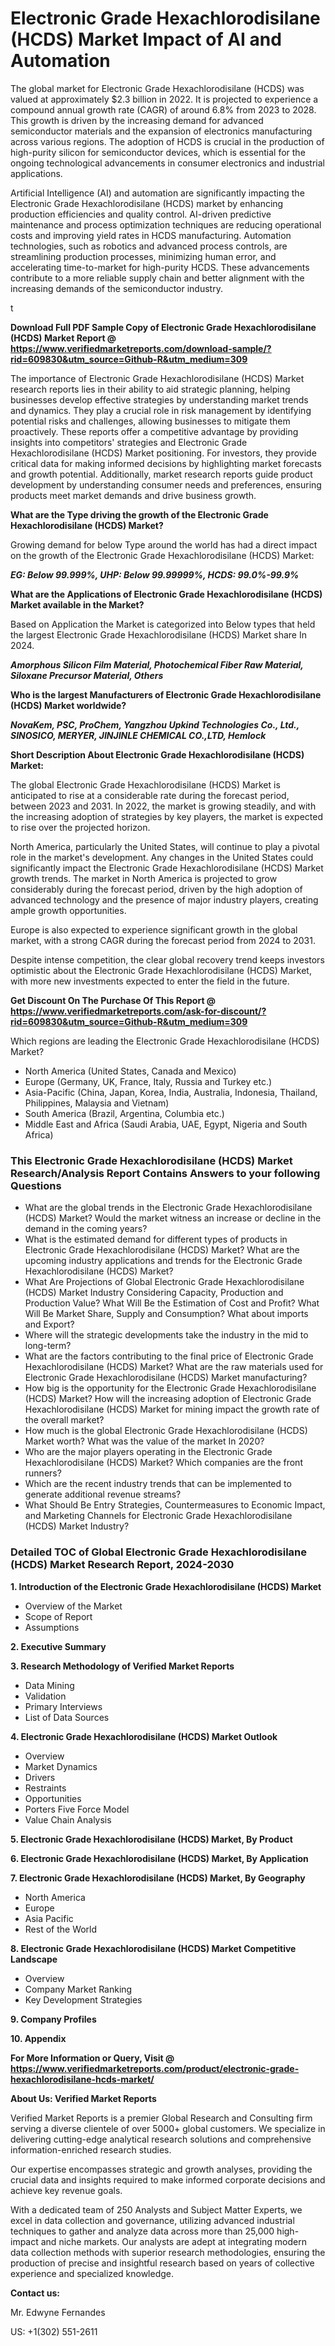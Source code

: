 <meta name="title" content="Global  Electronic Grade Hexachlorodisilane (HCDS) Market Impact of AI and Automation"><meta name="description" content="  The global market for Electronic Grade Hexachlorodisilane (HCDS) was valued at approximately $2.3 billion in 2022. It is projected to experience a compound annual gr"><meta name="title" content=" Electronic Grade Hexachlorodisilane (HCDS) Market Size, Share, Scope, Trends, Growth, Opportunities, Analysis, Forecast"> <h1>Electronic Grade Hexachlorodisilane (HCDS) Market Impact of AI and Automation</h1> <p>The global market for Electronic Grade Hexachlorodisilane (HCDS) was valued at approximately $2.3 billion in 2022. It is projected to experience a compound annual growth rate (CAGR) of around 6.8% from 2023 to 2028. This growth is driven by the increasing demand for advanced semiconductor materials and the expansion of electronics manufacturing across various regions. The adoption of HCDS is crucial in the production of high-purity silicon for semiconductor devices, which is essential for the ongoing technological advancements in consumer electronics and industrial applications.</p> <p>Artificial Intelligence (AI) and automation are significantly impacting the Electronic Grade Hexachlorodisilane (HCDS) market by enhancing production efficiencies and quality control. AI-driven predictive maintenance and process optimization techniques are reducing operational costs and improving yield rates in HCDS manufacturing. Automation technologies, such as robotics and advanced process controls, are streamlining production processes, minimizing human error, and accelerating time-to-market for high-purity HCDS. These advancements contribute to a more reliable supply chain and better alignment with the increasing demands of the semiconductor industry.</p> t</p><p id="" class=""><strong>Download Full PDF Sample Copy of Electronic Grade Hexachlorodisilane (HCDS) Market Report @ <a href="https://www.verifiedmarketreports.com/download-sample/?rid=609830&utm_source=Github-R&utm_medium=309" target="_blank">https://www.verifiedmarketreports.com/download-sample/?rid=609830&utm_source=Github-R&utm_medium=309</a></strong></p><p>The importance of&nbsp;Electronic Grade Hexachlorodisilane (HCDS) Market research reports lies in their ability to aid strategic planning, helping businesses develop effective strategies by understanding market trends and dynamics. They play a crucial role in risk management by identifying potential risks and challenges, allowing businesses to mitigate them proactively. These reports offer a competitive advantage by providing insights into competitors' strategies and Electronic Grade Hexachlorodisilane (HCDS) Market positioning. For investors, they provide critical data for making informed decisions by highlighting market forecasts and growth potential. Additionally, market research reports guide product development by understanding consumer needs and preferences, ensuring products meet market demands and drive business growth.</p><p><strong>What are the&nbsp;Type driving the growth of the Electronic Grade Hexachlorodisilane (HCDS) Market?</strong></p><p id="" class="">Growing demand for below Type around the world has had a direct impact on the growth of the Electronic Grade Hexachlorodisilane (HCDS) Market:</p><em><strong>EG: Below 99.999%, UHP: Below 99.99999%, HCDS: 99.0%-99.9%</strong></em></p><strong>What are the&nbsp;Applications&nbsp;of Electronic Grade Hexachlorodisilane (HCDS) Market available in the Market?</strong></p><p id="" class="">Based on Application the Market is categorized into Below types that held the largest Electronic Grade Hexachlorodisilane (HCDS) Market share In 2024.</p><em><strong>Amorphous Silicon Film Material, Photochemical Fiber Raw Material, Siloxane Precursor Material, Others</strong></em></p><strong>Who is the largest Manufacturers of Electronic Grade Hexachlorodisilane (HCDS) Market worldwide?</strong></p><p><em><strong>NovaKem, PSC, ProChem, Yangzhou Upkind Technologies Co., Ltd., SINOSICO, MERYER, JINJINLE CHEMICAL CO.,LTD, Hemlock</strong></em></p><p id="" class=""><strong>Short Description About Electronic Grade Hexachlorodisilane (HCDS) Market:</strong></p><p>The global Electronic Grade Hexachlorodisilane (HCDS) Market is anticipated to rise at a considerable rate during the forecast period, between 2023 and 2031. In 2022, the market is growing steadily, and with the increasing adoption of strategies by key players, the market is expected to rise over the projected horizon.</p><p>North America, particularly the United States, will continue to play a pivotal role in the market's development. Any changes in the United States could significantly impact the Electronic Grade Hexachlorodisilane (HCDS) Market growth trends. The market in North America is projected to grow considerably during the forecast period, driven by the high adoption of advanced technology and the presence of major industry players, creating ample growth opportunities.</p><p>Europe is also expected to experience significant growth in the global market, with a strong CAGR during the forecast period from 2024 to 2031.</p><p>Despite intense competition, the clear global recovery trend keeps investors optimistic about the Electronic Grade Hexachlorodisilane (HCDS) Market, with more new investments expected to enter the field in the future.</p><p id="" class=""><strong>Get Discount On The Purchase Of This Report @ <a href="https://www.verifiedmarketreports.com/ask-for-discount/?rid=609830&utm_source=Github-R&utm_medium=309" target="_blank">https://www.verifiedmarketreports.com/ask-for-discount/?rid=609830&utm_source=Github-R&utm_medium=309</a></strong></p>Which regions are leading the Electronic Grade Hexachlorodisilane (HCDS) Market?</p><ul><li>North America (United States, Canada and Mexico)</li><li>Europe (Germany, UK, France, Italy, Russia and Turkey etc.)</li><li>Asia-Pacific (China, Japan, Korea, India, Australia, Indonesia, Thailand, Philippines, Malaysia and Vietnam)</li><li>South America (Brazil, Argentina, Columbia etc.)</li><li>Middle East and Africa (Saudi Arabia, UAE, Egypt, Nigeria and South Africa)</li></ul><h3 id="" class="">This Electronic Grade Hexachlorodisilane (HCDS) Market Research/Analysis Report Contains Answers to your following Questions</h3><ul><li>What are the global trends in the Electronic Grade Hexachlorodisilane (HCDS) Market? Would the market witness an increase or decline in the demand in the coming years?</li><li>What is the estimated demand for different types of products in Electronic Grade Hexachlorodisilane (HCDS) Market? What are the upcoming industry applications and trends for the Electronic Grade Hexachlorodisilane (HCDS) Market?</li><li>What Are Projections of Global Electronic Grade Hexachlorodisilane (HCDS) Market Industry Considering Capacity, Production and Production Value? What Will Be the Estimation of Cost and Profit? What Will Be Market Share, Supply and Consumption? What about imports and Export?</li><li>Where will the strategic developments take the industry in the mid to long-term?</li><li>What are the factors contributing to the final price of Electronic Grade Hexachlorodisilane (HCDS) Market? What are the raw materials used for Electronic Grade Hexachlorodisilane (HCDS) Market manufacturing?</li><li>How big is the opportunity for the Electronic Grade Hexachlorodisilane (HCDS) Market? How will the increasing adoption of Electronic Grade Hexachlorodisilane (HCDS) Market for mining impact the growth rate of the overall market?</li><li>How much is the global Electronic Grade Hexachlorodisilane (HCDS) Market worth? What was the value of the market In 2020?</li><li>Who are the major players operating in the Electronic Grade Hexachlorodisilane (HCDS) Market? Which companies are the front runners?</li><li>Which are the recent industry trends that can be implemented to generate additional revenue streams?</li><li>What Should Be Entry Strategies, Countermeasures to Economic Impact, and Marketing Channels for Electronic Grade Hexachlorodisilane (HCDS) Market Industry?</li></ul><h3 id="" class="">Detailed TOC of Global Electronic Grade Hexachlorodisilane (HCDS) Market Research Report, 2024-2030</h3><p id="" class=""><strong>1. Introduction of the Electronic Grade Hexachlorodisilane (HCDS) Market</strong></p><ul><li>Overview of the Market</li><li>Scope of Report</li><li>Assumptions</li></ul><p id="" class=""><strong>2. Executive Summary</strong></p><p id="" class=""><strong>3. Research Methodology of Verified Market Reports</strong></p><ul><li>Data Mining</li><li>Validation</li><li>Primary Interviews</li><li>List of Data Sources</li></ul><p id="" class=""><strong>4. Electronic Grade Hexachlorodisilane (HCDS) Market Outlook</strong></p><ul><li>Overview</li><li>Market Dynamics</li><li>Drivers</li><li>Restraints</li><li>Opportunities</li><li>Porters Five Force Model</li><li>Value Chain Analysis</li></ul><p id="" class=""><strong>5. Electronic Grade Hexachlorodisilane (HCDS) Market, By Product</strong></p><p id="" class=""><strong>6. Electronic Grade Hexachlorodisilane (HCDS) Market, By Application</strong></p><p id="" class=""><strong>7. Electronic Grade Hexachlorodisilane (HCDS) Market, By Geography</strong></p><ul><li>North America</li><li>Europe</li><li>Asia Pacific</li><li>Rest of the World</li></ul><p id="" class=""><strong>8. Electronic Grade Hexachlorodisilane (HCDS) Market Competitive Landscape</strong></p><ul><li>Overview</li><li>Company Market Ranking</li><li>Key Development Strategies</li></ul><p id="" class=""><strong>9. Company Profiles</strong></p><p id="" class=""><strong>10. Appendix</strong></p><p id="" class=""><strong>For More Information or Query, Visit @ <a href="https://www.verifiedmarketreports.com/product/electronic-grade-hexachlorodisilane-hcds-market/" target="_blank">https://www.verifiedmarketreports.com/product/electronic-grade-hexachlorodisilane-hcds-market/</a></strong></p><p id="" class=""><strong>About Us: Verified Market Reports</strong></p><p id="" class="">Verified Market Reports is a premier Global Research and Consulting firm serving a diverse clientele of over 5000+ global customers. We specialize in delivering cutting-edge analytical research solutions and comprehensive information-enriched research studies.</p><p id="" class="">Our expertise encompasses strategic and growth analyses, providing the crucial data and insights required to make informed corporate decisions and achieve key revenue goals.</p><p id="" class="">With a dedicated team of 250 Analysts and Subject Matter Experts, we excel in data collection and governance, utilizing advanced industrial techniques to gather and analyze data across more than 25,000 high-impact and niche markets. Our analysts are adept at integrating modern data collection methods with superior research methodologies, ensuring the production of precise and insightful research based on years of collective experience and specialized knowledge.</p><p id="" class=""><strong>Contact us:</strong></p><p id="" class="">Mr. Edwyne Fernandes</p><p id="" class="">US: +1(302) 551-2611</p>